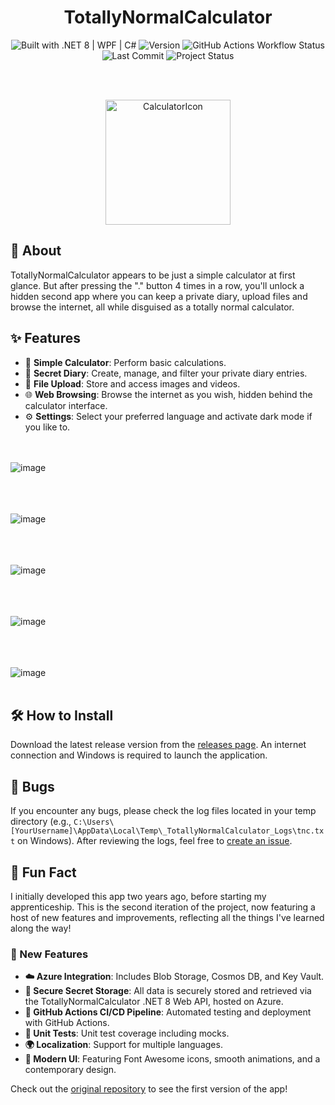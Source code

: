 <h1 align="center">TotallyNormalCalculator</h1>

<p align="center">
  <img src="https://img.shields.io/badge/Built%20with-.NET%208%20%7C%20WPF%20%7C%20C%23-blue" alt="Built with .NET 8 | WPF | C#">
  <img src="https://img.shields.io/github/v/release/NoahYannis/TotallyNormalCalculatorV2" alt="Version">
  <img src="https://img.shields.io/github/actions/workflow/status/NoahYannis/TotallyNormalCalculatorV2/create-release.yml" alt="GitHub Actions Workflow Status">
  <img src="https://img.shields.io/github/last-commit/NoahYannis/TotallyNormalCalculatorV2" alt="Last Commit">
  <img src="https://img.shields.io/badge/Project%20Status-Completed-brightgreen" alt="Project Status">
</p>

<br><br>

<p align="center">
  <img src="https://github.com/user-attachments/assets/06744ff9-fdb7-4c3b-a49b-0ada672c70c7" alt="CalculatorIcon" width="200">


## 🚀 About

TotallyNormalCalculator appears to be just a simple calculator at first glance. But after pressing the "." button 4 times in a row, you'll unlock a hidden second app where you can keep a private diary, upload files and browse the internet, all while disguised as a totally normal calculator.

## ✨ Features

- 🧮 **Simple Calculator**: Perform basic calculations.
- 📔 **Secret Diary**: Create, manage, and filter your private diary entries.
- 📂 **File Upload**: Store and access images and videos.
- 🌐 **Web Browsing**: Browse the internet as you wish, hidden behind the calculator interface.
- ⚙️ **Settings**: Select your preferred language and activate dark mode if you like to.

<br><br>
![image](https://github.com/user-attachments/assets/eb4f266a-a82a-444f-882f-e850dc05cf0f)
<br><br>

<br><br>
![image](https://github.com/user-attachments/assets/08626320-d310-48dd-9698-74080efc34d5)
<br><br>

<br><br>
![image](https://github.com/user-attachments/assets/1d71f874-0b42-4349-915f-3023249a6b0b)
<br><br>

<br><br>
![image](https://github.com/user-attachments/assets/418f4c5f-5077-4dd9-9531-942a79480421)
<br><br>

<br><br>
![image](https://github.com/user-attachments/assets/f232cb1c-64f9-42b4-8fc6-40fc587cf677)
<br><br>



## 🛠️ How to Install

Download the latest release version from the [releases page](https://github.com/NoahYannis/TotallyNormalCalculatorV2/releases). An internet connection and Windows is required to launch the application.


## 🐞 Bugs

If you encounter any bugs, please check the log files located in your temp directory (e.g., `C:\Users\[YourUsername]\AppData\Local\Temp\_TotallyNormalCalculator_Logs\tnc.txt` on Windows). After reviewing the logs, feel free to [create an issue](https://github.com/NoahYannis/TotallyNormalCalculatorV2/issues).

## 🎉 Fun Fact


I initially developed this app two years ago, before starting my apprenticeship. This is the second iteration of the project, now featuring a host of new features and improvements, reflecting all the things I've learned along the way!

### 🚀 New Features

- **☁️ Azure Integration**: Includes Blob Storage, Cosmos DB, and Key Vault.
- **🔐 Secure Secret Storage**: All data is securely stored and retrieved via the TotallyNormalCalculator .NET 8 Web API, hosted on Azure.
- **🔧 GitHub Actions CI/CD Pipeline**: Automated testing and deployment with GitHub Actions.
- **🧪 Unit Tests**: Unit test coverage including mocks.
- **🌍 Localization**: Support for multiple languages.
- **🎨 Modern UI**: Featuring Font Awesome icons, smooth animations, and a contemporary design.


Check out the [original repository](https://github.com/NoahYannis/TotallyNormalCalculator) to see the first version of the app!






